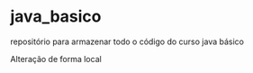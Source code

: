 # java_basico
repositório para armazenar todo o código do curso java básico

Alteração de forma local
